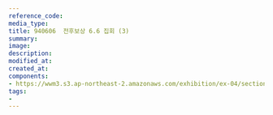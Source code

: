 ```yaml
---
reference_code:
media_type:
title: 940606  전후보상 6.6 집회 (3)
summary:
image:
description:
modified_at:
created_at:
components:
- https://wwm3.s3.ap-northeast-2.amazonaws.com/exhibition/ex-04/section-03/박물관/940606++전후보상+6.6+집회+(3).JPG
tags:
-
---
```

